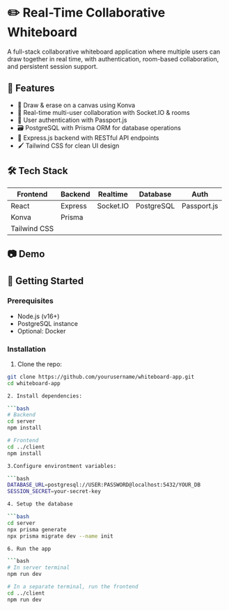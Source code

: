# ✏️ Real-Time Collaborative Whiteboard

A full-stack collaborative whiteboard application where multiple users can draw together in real time, with authentication, room-based collaboration, and persistent session support.

## 🚀 Features

- 🎨 Draw & erase on a canvas using Konva
- 🤝 Real-time multi-user collaboration with Socket.IO & rooms
- 🔐 User authentication with Passport.js
- 🗃️ PostgreSQL with Prisma ORM for database operations
- 🧠 Express.js backend with RESTful API endpoints
- 🖌️ Tailwind CSS for clean UI design

## 🛠️ Tech Stack

| Frontend | Backend | Realtime | Database | Auth |
|----------|---------|----------|----------|------|
| React    | Express | Socket.IO| PostgreSQL| Passport.js |
| Konva    | Prisma  |          |          |         |
| Tailwind CSS |     |          |          |         |

## 📷 Demo


## 🧪 Getting Started

### Prerequisites

- Node.js (v16+)
- PostgreSQL instance
- Optional: Docker

### Installation

1. Clone the repo:

```bash
git clone https://github.com/yourusername/whiteboard-app.git
cd whiteboard-app

2. Install dependencies:

```bash
# Backend
cd server
npm install

# Frontend
cd ../client
npm install

3.Configure environtment variables:

```bash
DATABASE_URL=postgresql://USER:PASSWORD@localhost:5432/YOUR_DB
SESSION_SECRET=your-secret-key

4. Setup the database 

```bash 
cd server
npx prisma generate
npx prisma migrate dev --name init

6. Run the app 

```bash
# In server terminal
npm run dev

# In a separate terminal, run the frontend
cd ../client
npm run dev
